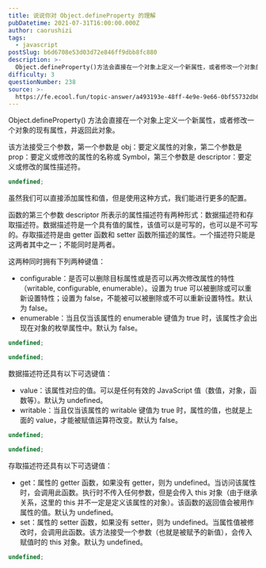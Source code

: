 ```yaml
---
title: 说说你对 Object.defineProperty 的理解
pubDatetime: 2021-07-31T16:00:00.000Z
author: caorushizi
tags:
  - javascript
postSlug: b6d6708e53d03d72e846ff9dbb8fc880
description: >-
  Object.defineProperty()方法会直接在一个对象上定义一个新属性，或者修改一个对象的现有属性，并返回此对象。该方法接受三个参数，第一个参数是obj：要定义属性的对象，第二个参数是pr
difficulty: 3
questionNumber: 238
source: >-
  https://fe.ecool.fun/topic-answer/a493193e-48ff-4e9e-9e66-0bf55732db63?orderBy=updateTime&order=desc&tagId=10
---
```


Object.defineProperty() 方法会直接在一个对象上定义一个新属性，或者修改一个对象的现有属性，并返回此对象。

该方法接受三个参数，第一个参数是 obj：要定义属性的对象，第二个参数是 prop：要定义或修改的属性的名称或 Symbol，第三个参数是 descriptor：要定义或修改的属性描述符。

```typescript
undefined;
```

虽然我们可以直接添加属性和值，但是使用这种方式，我们能进行更多的配置。

函数的第三个参数 descriptor 所表示的属性描述符有两种形式：数据描述符和存取描述符。数据描述符是一个具有值的属性，该值可以是可写的，也可以是不可写的。存取描述符是由 getter 函数和 setter 函数所描述的属性。一个描述符只能是这两者其中之一；不能同时是两者。

这两种同时拥有下列两种键值：

- configurable：是否可以删除目标属性或是否可以再次修改属性的特性（writable, configurable, enumerable）。设置为 true 可以被删除或可以重新设置特性；设置为 false，不能被可以被删除或不可以重新设置特性。默认为 false。
- enumerable：当且仅当该属性的 enumerable 键值为 true 时，该属性才会出现在对象的枚举属性中。默认为 false。

```typescript
undefined;
```

```typescript
undefined;
```

数据描述符还具有以下可选键值：

- value：该属性对应的值。可以是任何有效的 JavaScript 值（数值，对象，函数等）。默认为 undefined。
- writable：当且仅当该属性的 writable 键值为 true 时，属性的值，也就是上面的 value，才能被赋值运算符改变。默认为 false。

```typescript
undefined;
```

```typescript
undefined;
```

存取描述符还具有以下可选键值：

- get：属性的 getter 函数，如果没有 getter，则为 undefined。当访问该属性时，会调用此函数。执行时不传入任何参数，但是会传入 this 对象（由于继承关系，这里的 this 并不一定是定义该属性的对象）。该函数的返回值会被用作属性的值。默认为 undefined。
- set：属性的 setter 函数，如果没有 setter，则为 undefined。当属性值被修改时，会调用此函数。该方法接受一个参数（也就是被赋予的新值），会传入赋值时的 this 对象。默认为 undefined。

```typescript
undefined;
```
